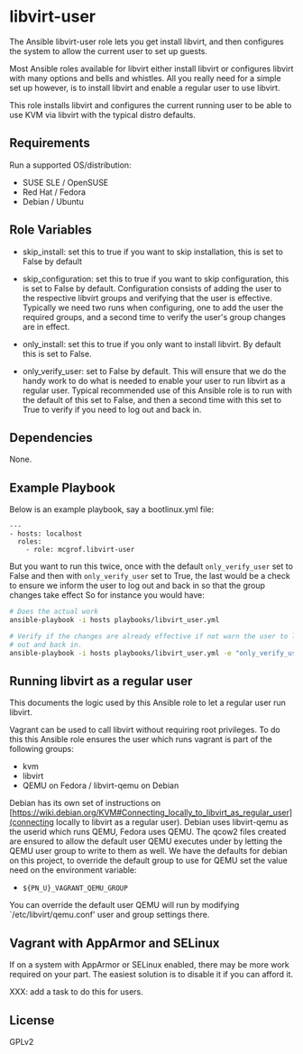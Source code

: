 libvirt-user
============

The Ansible libvirt-user role lets you get install libvirt, and then configures
the system to allow the current user to set up guests.

Most Ansible roles available for libvirt either install libvirt or configures
libvirt with many options and bells and whistles. All you really need for a
simple set up however, is to install libvirt and enable a regular user to use
libvirt.

This role installs libvirt and configures the current running user to be able
to use KVM via libvirt with the typical distro defaults.

Requirements
------------

Run a supported OS/distribution:

  * SUSE SLE / OpenSUSE
  * Red Hat / Fedora
  * Debian / Ubuntu

Role Variables
--------------

  * skip_install: set this to true if you want to skip installation, this is
    set to False by default
  * skip_configuration: set this to true if you want to skip configuration,
    this is set to False by default. Configuration consists of adding the
    user to the respective libvirt groups and verifying that the user is
    effective. Typically we need two runs when configuring, one to add the
    user the required groups, and a second time to verify the user's group
    changes are in effect.

  * only_install: set this to true if you only want to install libvirt. By
    default this is set to False.
  * only_verify_user: set to False by default. This will ensure that we do the
    handy work to do what is needed to enable your user to run libvirt as a
    regular user. Typical recommended use of this Ansible role is to run
    with the default of this set to False, and then a second time with this set
    to True to verify if you need to log out and back in.

Dependencies
------------

None.

Example Playbook
----------------

Below is an example playbook, say a bootlinux.yml file:

```
---
- hosts: localhost
  roles:
    - role: mcgrof.libvirt-user
```

But you want to run this twice, once with the default `only_verify_user` set to
False and then with `only_verify_user` set to True, the last would be a check
to ensure we inform the user to log out and back in so that the group changes
take effect So for instance you would have:

```bash
# Does the actual work
ansible-playbook -i hosts playbooks/libvirt_user.yml

# Verify if the changes are already effective if not warn the user to log
# out and back in.
ansible-playbook -i hosts playbooks/libvirt_user.yml -e "only_verify_user=True"
```

## Running libvirt as a regular user

This documents the logic used by this Ansible role to let a regular user run
libvirt.

Vagrant can be used to call libvirt without requiring root privileges. To do
this this Ansible role ensures the user which runs vagrant is part of the
following groups:

  * kvm
  * libvirt
  * QEMU on Fedora / libvirt-qemu on Debian

Debian has its own set of instructions on
[https://wiki.debian.org/KVM#Connecting_locally_to_libvirt_as_regular_user](connecting locally to libvirt as a regular user).
Debian uses libvirt-qemu as the userid which runs QEMU, Fedora uses QEMU.
The qcow2 files created are ensured to allow the default user QEMU executes
under by letting the QEMU user group to write to them as well. We have the
defaults for debian on this project, to override the default group to use for
QEMU set the value need on the environment variable:

  * ``${PN_U}_VAGRANT_QEMU_GROUP``

You can override the default user QEMU will run by modifying
`/etc/libvirt/qemu.conf' user and group settings there.

## Vagrant with AppArmor and SELinux

If on a system with AppArmor or SELinux enabled, there may be more work
required on your part. The easiest solution is to disable it if you can
afford it.

XXX: add a task to do this for users.

License
-------

GPLv2
